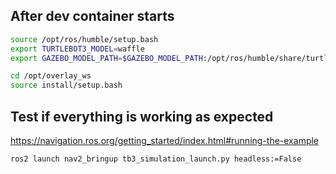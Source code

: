 ## After dev container starts

```bash
source /opt/ros/humble/setup.bash
export TURTLEBOT3_MODEL=waffle
export GAZEBO_MODEL_PATH=$GAZEBO_MODEL_PATH:/opt/ros/humble/share/turtlebot3_gazebo/models
```


```bash
cd /opt/overlay_ws
source install/setup.bash
```
## Test if everything is working as expected
https://navigation.ros.org/getting_started/index.html#running-the-example
```bash
ros2 launch nav2_bringup tb3_simulation_launch.py headless:=False
```